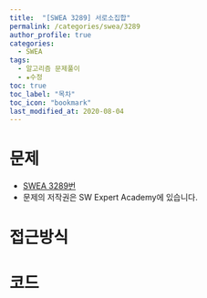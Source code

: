 ```yaml
---
title:  "[SWEA 3289] 서로소집합"
permalink: /categories/swea/3289
author_profile: true
categories:
  - SWEA
tags:
  - 알고리즘 문제풀이
  - ★수정
toc: true
toc_label: "목차"
toc_icon: "bookmark"
last_modified_at: 2020-08-04
---
```

# 문제
* [SWEA 3289번]()
* 문제의 저작권은 SW Expert Academy에 있습니다.  

# 접근방식 


# 코드
```java

```